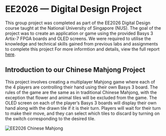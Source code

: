 # EE2026 — Digital Design Project

This group project was completed as part of the EE2026 Digital Design course taught at the National University of Singapore (NUS). The goal of the project was to create an application or game using the provided Basys 3 Artix-7 FPGA boards and OLED screens. We were required to utilise the knowledge and technical skills gained from previous labs and assignments to complete this project For more informtion and details, view the full report [here](<Reports/Final Report.pdf>).

## Introduction to our Chinese Mahjong Project

This project involves creating a multiplayer Mahjong game where each of the 4 players are controlling their hand using their own Basys 3 board. The rules of the game are the same as in traditional Chinese Mahjong, with the exception that flower and animal tiles will be excluded from the game. The OLED screen on each of the player’s Basys 3 boards will display their own hand along with the drawn tile if it is their turn. Players will wait for their turn to make their move, and they can select which tiles to discard by turning on the switch corresponding to the desired tile.

![EE2026 Chinese Mahjong](https://github.com/user-attachments/assets/b0f0a33b-e548-497d-b36b-e31ba0ed5527)
